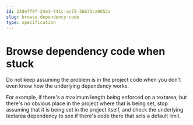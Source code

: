 ```yaml
---
id: 23deff9f-24e1-441c-ac75-36673ca9652a
slug: browse-dependency-code
type: specification
---
```


# Browse dependency code when stuck

Do not keep assuming the problem is in the project code when you don't even know how the underlying dependency works.

For example, if there's a maximum length being enforced on a textarea, but there's no obvious place in the project where that is being set, stop assuming that it is being set in the project itself, and check the underlying textarea dependency to see if there's code there that sets a default limit.
